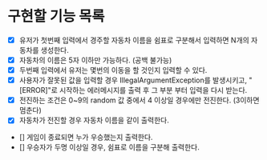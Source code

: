 # 구현할 기능 목록

- [x] 유저가 첫번째 입력에서 경주할 자동차 이름을 쉼표로 구분해서 입력하면 N개의 자동차를 생성한다.
- [x] 자동차의 이름은 5자 이하만 가능하다. (공백 불가능)
- [x] 두번째 입력에서 유저는 몇번의 이동을 할 것인지 입력할 수 있다.
- [x] 사용자가 잘못된 값을 입력할 경우 IllegalArgumentException를 발생시키고, "[ERROR]"로 시작하는 에러메시지를 출력 후 그 부분 부터 입력을 다시 받는다.
- [x] 전진하는 조건은 0~9의 random 값 중에서 4 이상일 경우에만 전진한다. (3이하면 멈춘다)
- [x] 자동차가 전진할 경우 자동차 이름을 같이 출력한다.
- [] 게임이 종료되면 누가 우승했는지 출력한다.
- [] 우승자가 두명 이상일 경우, 쉼표로 이름을 구분해 출력한다.

  